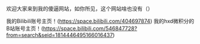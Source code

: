 欢迎大家来到我的傻逼网站，如你所见，这个网站啥也没有（）



我的Bilibili账号主页！(https://space.bilibili.com/404697874)
我的hxd微积分的B站账号主页！(https://space.bilibili.com/546847728?from=search&seid=1814446495166016437)
